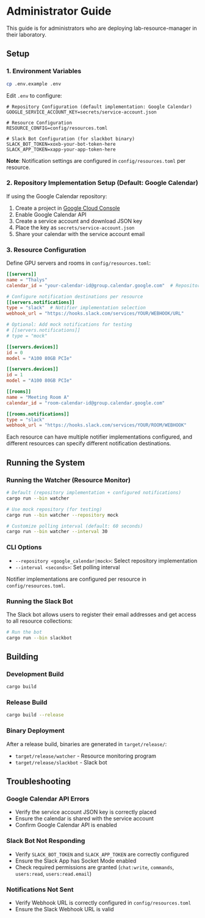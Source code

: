 # Administrator Guide

This guide is for administrators who are deploying lab-resource-manager in their laboratory.

## Setup

### 1. Environment Variables

```bash
cp .env.example .env
```

Edit `.env` to configure:

```env
# Repository Configuration (default implementation: Google Calendar)
GOOGLE_SERVICE_ACCOUNT_KEY=secrets/service-account.json

# Resource Configuration
RESOURCE_CONFIG=config/resources.toml

# Slack Bot Configuration (for slackbot binary)
SLACK_BOT_TOKEN=xoxb-your-bot-token-here
SLACK_APP_TOKEN=xapp-your-app-token-here
```

**Note**: Notification settings are configured in `config/resources.toml` per resource.

### 2. Repository Implementation Setup (Default: Google Calendar)

If using the Google Calendar repository:

1. Create a project in [Google Cloud Console](https://console.cloud.google.com/)
2. Enable Google Calendar API
3. Create a service account and download JSON key
4. Place the key as `secrets/service-account.json`
5. Share your calendar with the service account email

### 3. Resource Configuration

Define GPU servers and rooms in `config/resources.toml`:

```toml
[[servers]]
name = "Thalys"
calendar_id = "your-calendar-id@group.calendar.google.com"  # Repository implementation-specific ID

# Configure notification destinations per resource
[[servers.notifications]]
type = "slack"  # Notifier implementation selection
webhook_url = "https://hooks.slack.com/services/YOUR/WEBHOOK/URL"

# Optional: Add mock notifications for testing
# [[servers.notifications]]
# type = "mock"

[[servers.devices]]
id = 0
model = "A100 80GB PCIe"

[[servers.devices]]
id = 1
model = "A100 80GB PCIe"

[[rooms]]
name = "Meeting Room A"
calendar_id = "room-calendar-id@group.calendar.google.com"

[[rooms.notifications]]
type = "slack"
webhook_url = "https://hooks.slack.com/services/YOUR/ROOM/WEBHOOK"
```

Each resource can have multiple notifier implementations configured, and different resources can specify different
notification destinations.

## Running the System

### Running the Watcher (Resource Monitor)

```bash
# Default (repository implementation + configured notifications)
cargo run --bin watcher

# Use mock repository (for testing)
cargo run --bin watcher --repository mock

# Customize polling interval (default: 60 seconds)
cargo run --bin watcher --interval 30
```

### CLI Options

- `--repository <google_calendar|mock>`: Select repository implementation
- `--interval <seconds>`: Set polling interval

Notifier implementations are configured per resource in `config/resources.toml`.

### Running the Slack Bot

The Slack bot allows users to register their email addresses and get access to all resource collections:

```bash
# Run the bot
cargo run --bin slackbot
```

## Building

### Development Build

```bash
cargo build
```

### Release Build

```bash
cargo build --release
```

### Binary Deployment

After a release build, binaries are generated in `target/release/`:

- `target/release/watcher` - Resource monitoring program
- `target/release/slackbot` - Slack bot

## Troubleshooting

### Google Calendar API Errors

- Verify the service account JSON key is correctly placed
- Ensure the calendar is shared with the service account
- Confirm Google Calendar API is enabled

### Slack Bot Not Responding

- Verify `SLACK_BOT_TOKEN` and `SLACK_APP_TOKEN` are correctly configured
- Ensure the Slack App has Socket Mode enabled
- Check required permissions are granted (`chat:write`, `commands`, `users:read`, `users:read.email`)

### Notifications Not Sent

- Verify Webhook URL is correctly configured in `config/resources.toml`
- Ensure the Slack Webhook URL is valid
